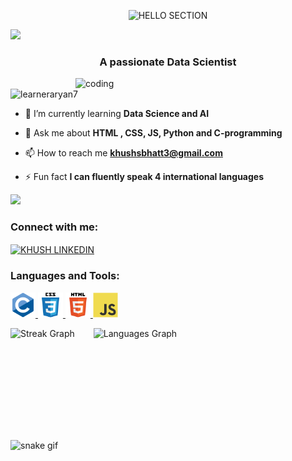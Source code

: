 <!-- HELLO SECTION -->
<p align="center">
  <img src="https://readme-typing-svg.herokuapp.com/?font=Righteous&size=35&center=true&vCenter=true&width=500&height=70&duration=4000&lines=Hi+There!+👋;+I'm+Khush!" alt="HELLO SECTION">
</p>
<img src="https://user-images.githubusercontent.com/74038190/212284100-561aa473-3905-4a80-b561-0d28506553ee.gif">




<h3 align="center">A passionate Data Scientist</h3>

<img align="right" alt="coding" width="400" src="https://i.makeagif.com/media/4-05-2022/FvBVst.gif">


<p align="left"> <img src="https://komarev.com/ghpvc/?username=khushbhxtt&label=Profile%20views&color=0e75b6&style=flat" alt="learneraryan7" /> </p>

- 🌱 I’m currently learning **Data Science and AI**

- 💬 Ask me about **HTML , CSS, JS, Python and C-programming**

- 📫 How to reach me **khushsbhatt3@gmail.com**

- ⚡ Fun fact **I can fluently speak 4 international languages**

<img src="https://user-images.githubusercontent.com/74038190/212284100-561aa473-3905-4a80-b561-0d28506553ee.gif">


<h3 align="left">Connect with me:</h3>
<p align="left">
<a href="https://www.linkedin.com/in/khush-bhatt-738411319/" target="blank"><img align="center" src="https://raw.githubusercontent.com/rahuldkjain/github-profile-readme-generator/master/src/images/icons/Social/linked-in-alt.svg" alt="KHUSH LINKEDIN" height="30" width="40" /></a>
</p>

<h3 align="left">Languages and Tools:</h3>
<p align="left"> <a href="https://www.cprogramming.com/" target="_blank" rel="noreferrer"> <img src="https://raw.githubusercontent.com/devicons/devicon/master/icons/c/c-original.svg" alt="c" width="40" height="40"/> </a> <a href="https://www.w3schools.com/css/" target="_blank" rel="noreferrer"> <img src="https://raw.githubusercontent.com/devicons/devicon/master/icons/css3/css3-original-wordmark.svg" alt="css3" width="40" height="40"/> </a> <a href="https://www.w3.org/html/" target="_blank" rel="noreferrer"> <img src="https://raw.githubusercontent.com/devicons/devicon/master/icons/html5/html5-original-wordmark.svg" alt="html5" width="40" height="40"/> </a> <a href="https://developer.mozilla.org/en-US/docs/Web/JavaScript" target="_blank" rel="noreferrer"> <img src="https://raw.githubusercontent.com/devicons/devicon/master/icons/javascript/javascript-original.svg" alt="javascript" width="40" height="40"/> </a> </p>

<div align="center" style="display: flex; gap: 30px; align-items: center">
<!--   <img src="https://github-readme-stats.vercel.app/api?username=learnershakil&hide_title=true&hide_border=false&theme=tokyonight&show_icons=true&hide_border=true&count_private=true" height="105" alt="Status Graph" /> -->
  <img src="https://streak-stats.demolab.com?user=khushbhxtt&locale=en&mode=daily&theme=tokyonight&hide_border=false&border_radius=5&order=3" height="165" alt="Streak Graph"  />
  <img src="https://github-readme-stats.vercel.app/api/top-langs?username=khushbhxtt&locale=en&hide_title=true&layout=compact&card_width=320&langs_count=6&theme=tokyonight&hide_border=false&order=2&custom_title=Languages" height="165" alt="Languages Graph"  />
</div>



![snake gif](https://github.com/khushbhxtt/khushbhxtt/blob/output/github-snake-dark.svg)
